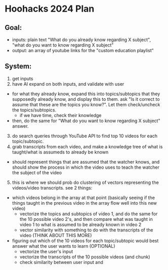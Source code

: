 # Hoohacks 2024 Plan

## Goal:

- inputs: plain text "What do you already know regarding X subject", "what do you want to know regarding X subject"
- output: an array of youtube links for the "custom education playlist"

## System:

1. get inputs
2. have AI expand on both inputs, and validate with user

- for what they already know, expand this into topics/subtopics that they supposedly already know, and display this to them. ask "Is it correct to assume that these are the topics you know?". Let them check/uncheck the topics/subtopics.
  - if we have time, check their knowledge
- then, do the same for "What do you want to know regarding X subject" answer.

3. do search queries through YouTube API to find top 10 videos for each topic/subtopic.
4. grab transcripts from each video, and make a knowledge tree of what is taught/what is assumeds to already be known

- should represent things that are assumed that the watcher knows, and should show the process in which the video uses to teach the watcher the subject of the video

5. this is where we should prob do clustering of vectors representing the videos/video transcripts. see 2 things:

- which videos belong in the array at that point (basically seeing if the things taught in the previous video in the array flow well into this new video)
  - vectorize the topics and subtopics of video 1, and do the same for the 10 possible video 2's, and then compare what was taught in video 1 to what is assumed to be already known in video 2
  - vector similarity with something to do with the transcripts of the video (THINK ABOUT THIS MORE)
- figuring out which of the 10 videos for each topic/subtopic would best answer what the user wants to learn (OPTIONAL)
  - vectorize the user's input
  - vectorize the transcripts of the 10 possible videos (and chunk)
  - check similarity between user input and
